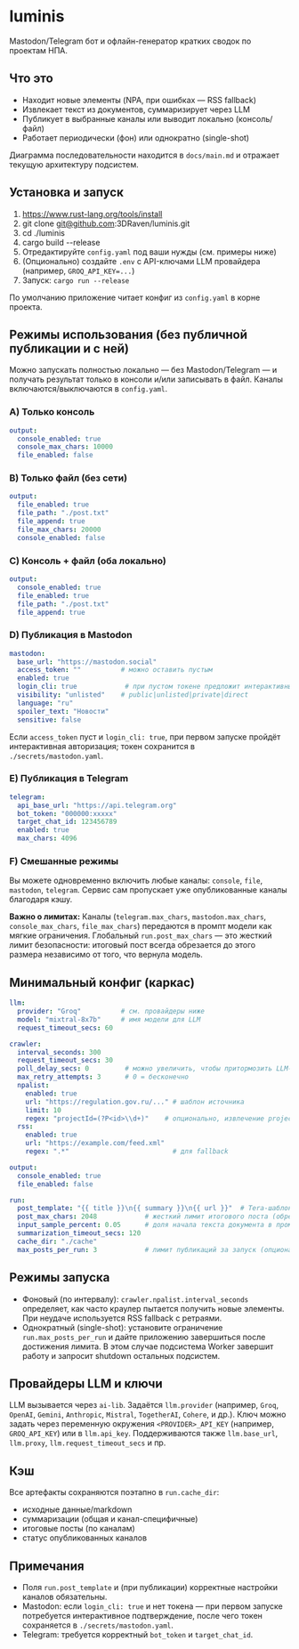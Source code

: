 # luminis
Mastodon/Telegram бот и офлайн-генератор кратких сводок по проектам НПА.

## Что это
- Находит новые элементы (NPA, при ошибках — RSS fallback)
- Извлекает текст из документов, суммаризирует через LLM
- Публикует в выбранные каналы или выводит локально (консоль/файл)
- Работает периодически (фон) или однократно (single-shot)

Диаграмма последовательности находится в `docs/main.md` и отражает текущую архитектуру подсистем.

## Установка и запуск

1. https://www.rust-lang.org/tools/install
2. git clone git@github.com:3DRaven/luminis.git
3. cd ./luminis
4. cargo build --release
5. Отредактируйте `config.yaml` под ваши нужды (см. примеры ниже)
6. (Опционально) создайте `.env` с API-ключами LLM провайдера (например, `GROQ_API_KEY=...`)
7. Запуск: `cargo run --release`

По умолчанию приложение читает конфиг из `config.yaml` в корне проекта.

## Режимы использования (без публичной публикации и с ней)

Можно запускать полностью локально — без Mastodon/Telegram — и получать результат только в консоли и/или записывать в файл. Каналы включаются/выключаются в `config.yaml`.

### A) Только консоль
```yaml
output:
  console_enabled: true
  console_max_chars: 10000
  file_enabled: false
```

### B) Только файл (без сети)
```yaml
output:
  file_enabled: true
  file_path: "./post.txt"
  file_append: true
  file_max_chars: 20000
  console_enabled: false
```

### C) Консоль + файл (оба локально)
```yaml
output:
  console_enabled: true
  file_enabled: true
  file_path: "./post.txt"
  file_append: true
```

### D) Публикация в Mastodon
```yaml
mastodon:
  base_url: "https://mastodon.social"
  access_token: ""          # можно оставить пустым
  enabled: true
  login_cli: true            # при пустом токене предложит интерактивный вход и сохранит его в ./secrets/mastodon.yaml
  visibility: "unlisted"    # public|unlisted|private|direct
  language: "ru"
  spoiler_text: "Новости"
  sensitive: false
```

Если `access_token` пуст и `login_cli: true`, при первом запуске пройдёт интерактивная авторизация; токен сохранится в `./secrets/mastodon.yaml`.

### E) Публикация в Telegram
```yaml
telegram:
  api_base_url: "https://api.telegram.org"
  bot_token: "000000:xxxxx"
  target_chat_id: 123456789
  enabled: true
  max_chars: 4096
```

### F) Смешанные режимы
Вы можете одновременно включить любые каналы: `console`, `file`, `mastodon`, `telegram`. Сервис сам пропускает уже опубликованные каналы благодаря кэшу.

**Важно о лимитах:** Каналы (`telegram.max_chars`, `mastodon.max_chars`, `console_max_chars`, `file_max_chars`) передаются в промпт модели как мягкие ограничения. Глобальный `run.post_max_chars` — это жесткий лимит безопасности: итоговый пост всегда обрезается до этого размера независимо от того, что вернула модель.

## Минимальный конфиг (каркас)
```yaml
llm:
  provider: "Groq"          # см. провайдеры ниже
  model: "mixtral-8x7b"     # имя модели для LLM
  request_timeout_secs: 60

crawler:
  interval_seconds: 300
  request_timeout_secs: 30
  poll_delay_secs: 0         # можно увеличить, чтобы притормозить LLM-вызовы
  max_retry_attempts: 3      # 0 = бесконечно
  npalist:
    enabled: true
    url: "https://regulation.gov.ru/..." # шаблон источника
    limit: 10
    regex: "projectId=(?P<id>\\d+)"    # опционально, извлечение project_id
  rss:
    enabled: true
    url: "https://example.com/feed.xml"
    regex: ".*"                          # для fallback

output:
  console_enabled: true
  file_enabled: false

run:
  post_template: "{{ title }}\n{{ summary }}\n{{ url }}"  # Tera-шаблон итогового поста (обязателен)
  post_max_chars: 2048            # жесткий лимит итогового поста (обрежется с троеточием)
  input_sample_percent: 0.05      # доля начала текста документа в промпте (0..1)
  summarization_timeout_secs: 120
  cache_dir: "./cache"
  max_posts_per_run: 3            # лимит публикаций за запуск (опционально)
```

## Режимы запуска
- Фоновый (по интервалу): `crawler.npalist.interval_seconds` определяет, как часто краулер пытается получить новые элементы. При неудаче используется RSS fallback с ретраями.
- Однократный (single-shot): установите ограничение `run.max_posts_per_run` и дайте приложению завершиться после достижения лимита. В этом случае подсистема Worker завершит работу и запросит shutdown остальных подсистем.

## Провайдеры LLM и ключи
LLM вызывается через `ai-lib`. Задаётся `llm.provider` (например, `Groq`, `OpenAI`, `Gemini`, `Anthropic`, `Mistral`, `TogetherAI`, `Cohere`, и др.). Ключ можно задать через переменную окружения `<PROVIDER>_API_KEY` (например, `GROQ_API_KEY`) или в `llm.api_key`. Поддерживаются также `llm.base_url`, `llm.proxy`, `llm.request_timeout_secs` и пр.

## Кэш
Все артефакты сохраняются поэтапно в `run.cache_dir`:
- исходные данные/markdown
- суммаризации (общая и канал-специфичные)
- итоговые посты (по каналам)
- статус опубликованных каналов

## Примечания
- Поля `run.post_template` и (при публикации) корректные настройки каналов обязательны.
- Mastodon: если `login_cli: true` и нет токена — при первом запуске потребуется интерактивное подтверждение, после чего токен сохраняется в `./secrets/mastodon.yaml`.
- Telegram: требуется корректный `bot_token` и `target_chat_id`.